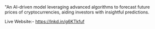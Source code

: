 "An AI-driven model leveraging advanced algorithms to forecast future prices of cryptocurrencies, aiding investors with insightful predictions.

Live Website:- https://lnkd.in/g6KTkfuf
